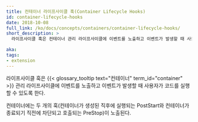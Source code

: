 ```yaml
---
title: 컨테이너 라이프사이클 훅(Container Lifecycle Hooks)
id: container-lifecycle-hooks
date: 2018-10-08
full_link: /ko/docs/concepts/containers/container-lifecycle-hooks/
short_description: >
  라이프사이클 훅은 컨테이너 관리 라이프사이클에 이벤트를 노출하고 이벤트가 발생할 때 사용자가 코드를 실행할 수 있도록 한다.

aka:
tags:
- extension
---
```

  라이프사이클 훅은 {{< glossary_tooltip text="컨테이너" term_id="container" >}} 관리 라이프사이클에 이벤트를 노출하고 이벤트가 발생할 때 사용자가 코드를 실행할 수 있도록 한다.

<!--more-->

컨테이너에는 두 개의 훅(컨테이너가 생성된 직후에 실행되는 PostStart와 컨테이너가 종료되기 직전에 차단되고 호출되는 PreStop)이 노출된다.
